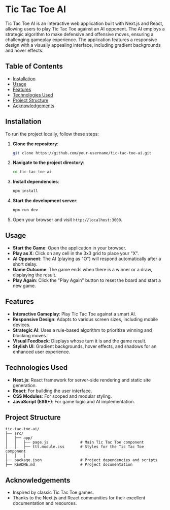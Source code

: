 # Tic Tac Toe AI

Tic Tac Toe AI is an interactive web application built with Next.js and React, allowing users to play Tic Tac Toe against an AI opponent. The AI employs a strategic algorithm to make defensive and offensive moves, ensuring a challenging gameplay experience. The application features a responsive design with a visually appealing interface, including gradient backgrounds and hover effects.

## Table of Contents
- [Installation](#installation)
- [Usage](#usage)
- [Features](#features)
- [Technologies Used](#technologies-used)
- [Project Structure](#project-structure)
- [Acknowledgements](#acknowledgements)

## Installation
To run the project locally, follow these steps:

1. **Clone the repository**:
   ```bash
   git clone https://github.com/your-username/tic-tac-toe-ai.git
   ```

2. **Navigate to the project directory**:
   ```bash
   cd tic-tac-toe-ai
   ```

3. **Install dependencies**:
   ```bash
   npm install
   ```

4. **Start the development server**:
   ```bash
   npm run dev
   ```

5. Open your browser and visit `http://localhost:3000`.

## Usage
- **Start the Game**: Open the application in your browser.
- **Play as X**: Click on any cell in the 3x3 grid to place your "X".
- **AI Opponent**: The AI (playing as "O") will respond automatically after a short delay.
- **Game Outcome**: The game ends when there is a winner or a draw, displaying the result.
- **Play Again**: Click the "Play Again" button to reset the board and start a new game.

## Features
- **Interactive Gameplay**: Play Tic Tac Toe against a smart AI.
- **Responsive Design**: Adapts to various screen sizes, including mobile devices.
- **Strategic AI**: Uses a rule-based algorithm to prioritize winning and blocking moves.
- **Visual Feedback**: Displays whose turn it is and the game result.
- **Stylish UI**: Gradient backgrounds, hover effects, and shadows for an enhanced user experience.

## Technologies Used
- **Next.js**: React framework for server-side rendering and static site generation.
- **React**: For building the user interface.
- **CSS Modules**: For scoped and modular styling.
- **JavaScript (ES6+)**: For game logic and AI implementation.

## Project Structure
```plaintext
tic-tac-toe-ai/
├── src/
│   ├── app/
│   │   ├── page.js              # Main Tic Tac Toe component
│   │   ├── ttt.module.css       # Styles for the Tic Tac Toe component
│   │   │   
├── package.json                 # Project dependencies and scripts
├── README.md                    # Project documentation
```

## Acknowledgements
- Inspired by classic Tic Tac Toe games.
- Thanks to the Next.js and React communities for their excellent documentation and resources.
